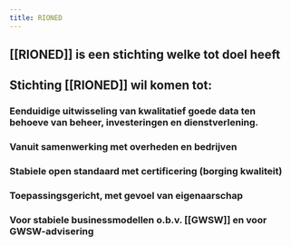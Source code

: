 ```yaml
---
title: RIONED
---
```


## [[RIONED]] is een stichting welke tot doel heeft
## Stichting [[RIONED]] wil komen tot:
### Eenduidige uitwisseling van kwalitatief goede data ten behoeve van beheer, investeringen en dienstverlening.
### Vanuit samenwerking met overheden en bedrijven
### Stabiele open standaard met certificering (borging kwaliteit)
### Toepassingsgericht, met gevoel van eigenaarschap
### Voor stabiele businessmodellen o.b.v. [[GWSW]] en voor GWSW-advisering

